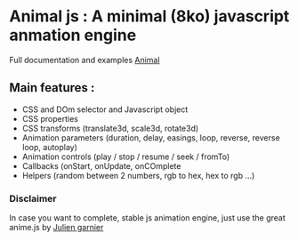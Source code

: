 # Animal js : A minimal (8ko) javascript anmation engine

Full documentation and examples [Animal](http://hmongouachon.com/playground/animal-js)  

## Main features :

* CSS and DOm selector and Javascript object
* CSS properties
* CSS transforms (translate3d, scale3d, rotate3d)
* Animation parameters (duration, delay, easings, loop, reverse, reverse loop, autoplay)
* Animation controls (play / stop / resume / seek / fromTo)
* Callbacks (onStart, onUpdate, onCOmplete
* Helpers (random between 2 numbers, rgb to hex, hex to rgb ...)
 
### Disclaimer

In case you want to complete, stable js animation engine, just use the great anime.js by [Julien garnier](https://animejs.com/) 

